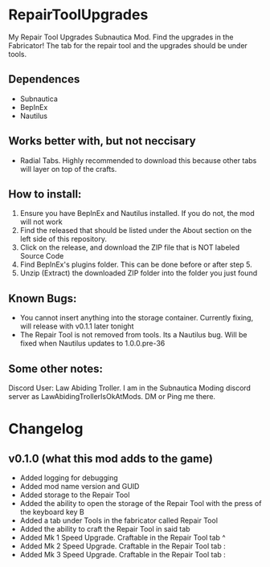 # RepairToolUpgrades
My Repair Tool Upgrades Subnautica Mod. Find the upgrades in the Fabricator! The tab for the repair tool and the upgrades should be under tools.

## Dependences

 - Subnautica
 - BepInEx
 - Nautilus

## Works better with, but not neccisary

 - Radial Tabs. Highly recommended to download this because other tabs will layer on top of the crafts.

## How to install:

1. Ensure you have BepInEx and Nautilus installed. If you do not, the mod will not work
2. Find the released that should be listed under the About section on the left side of this repository.
3. Click on the release, and download the ZIP file that is NOT labeled Source Code
4. Find BepInEx's plugins folder. This can be done before or after step 5.
5. Unzip (Extract) the downloaded ZIP folder into the folder you just found

## Known Bugs:

 - You cannot insert anything into the storage container. Currently fixing, will release with v0.1.1 later tonight
 - The Repair Tool is not removed from tools. Its a Nautilus bug. Will be fixed when Nautilus updates to 1.0.0.pre-36

## Some other notes:

Discord User: Law Abiding Troller. I am in the Subnautica Moding discord server as LawAbidingTrollerIsOkAtMods. DM or Ping me there.

# Changelog
## v0.1.0 (what this mod adds to the game)
 - Added logging for debugging
 - Added mod name version and GUID
 - Added storage to the Repair Tool
 - Added the ability to open the storage of the Repair Tool with the press of the keyboard key B
 - Added a tab under Tools in the fabricator called Repair Tool
 - Added the ability to craft the Repair Tool in said tab
 - Added Mk 1 Speed Upgrade. Craftable in the Repair Tool tab ^
 - Added Mk 2 Speed Upgrade. Craftable in the Repair Tool tab  :
 - Added Mk 3 Speed Upgrade. Craftable in the Repair Tool tab  :
